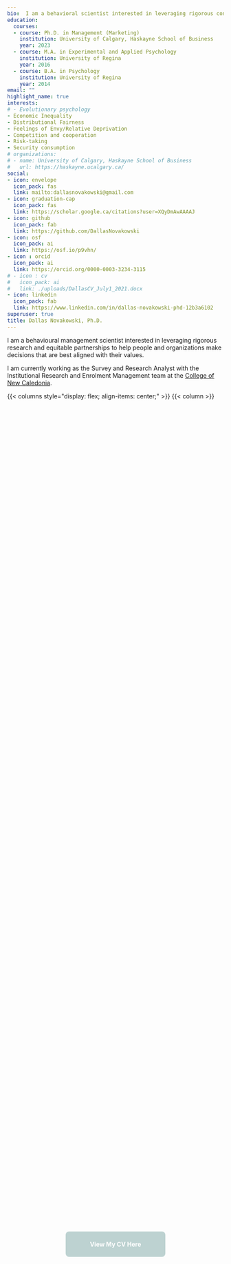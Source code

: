 ```yaml
---
bio:  I am a behavioral scientist interested in leveraging rigorous consumer research and equitable partnerships to help people and organizations make the decisions that are best aligned with their values.
education:
  courses:
  - course: Ph.D. in Management (Marketing)
    institution: University of Calgary, Haskayne School of Business
    year: 2023
  - course: M.A. in Experimental and Applied Psychology
    institution: University of Regina
    year: 2016
  - course: B.A. in Psychology
    institution: University of Regina
    year: 2014
email: ""
highlight_name: true
interests:
# - Evolutionary psychology
- Economic Inequality
- Distributional Fairness
- Feelings of Envy/Relative Deprivation
- Competition and cooperation
- Risk-taking
- Security consumption
# organizations:
# - name: University of Calgary, Haskayne School of Business
#   url: https://haskayne.ucalgary.ca/
social:
- icon: envelope
  icon_pack: fas
  link: mailto:dallasnovakowski@gmail.com
- icon: graduation-cap
  icon_pack: fas
  link: https://scholar.google.ca/citations?user=XQyDmAwAAAAJ
- icon: github
  icon_pack: fab
  link: https://github.com/DallasNovakowski
- icon: osf
  icon_pack: ai
  link: https://osf.io/p9vhn/
- icon : orcid
  icon_pack: ai
  link: https://orcid.org/0000-0003-3234-3115 
# - icon : cv
#   icon_pack: ai
#   link: ./uploads/DallasCV_July1_2021.docx
- icon: linkedin
  icon_pack: fab
  link: https://www.linkedin.com/in/dallas-novakowski-phd-12b3a6102
superuser: true
title: Dallas Novakowski, Ph.D.
---
```


I am a behavioural management scientist interested in leveraging rigorous research and equitable partnerships to help people and organizations make decisions that are best aligned with their values.

I am currently working as the Survey and Research Analyst with the Institutional Research and Enrolment Management team at the [College of New Caledonia](https://cnc.bc.ca/about/pir).


<style>
.cta-button {
  flex: 1;
  display: inline-flex;
  align-items: center;
  justify-content: center;
  color: white !important;
  -webkit-text-fill-color: white !important;
  border-radius: 0.5rem;
  text-decoration: none;
  font-weight: 700;
  min-height: 40px;
  padding: 0.6rem 1rem;
  transition: transform .12s ease, box-shadow .12s ease, background-color .18s ease;
  will-change: transform, box-shadow, background-color;
  border: none;
}

.cta-button.contact  { background-color: #E8C684; }
.cta-button.examples { background-color: #E3B393; }
.cta-button.library  { background-color: #BDD2D1; }
.cta-button.about  { background-color: #C0A7CF; }



.cta-button:hover {
  transform: translateY(-3px);
  box-shadow: 0 6px 18px rgba(0,0,0,0.08);
  cursor: pointer;
}

.cta-button:focus {
  outline: 3px solid rgba(0,0,0,0.08);
  outline-offset: 2px;
}

/* CTA + image container */
.cta-container {
  display: flex;
  flex-wrap: wrap;
  align-items: flex-start;   /* align items to top */
  justify-content: center;
  column-gap: 2rem;
  row-gap: 1rem;
}

.cta-button-wrapper {
  display: flex;
  flex-direction: column;
  align-items: center;       /* button centered always */
  max-width: 220px;
  text-align: center;
  flex: 0 0 auto;
}

@media (min-width: 768px) {
  .cta-button-wrapper .cta-description {
    text-align: left;        /* left align text on larger screens */
  }
}

.cta-description {
  margin-top: 0.5rem;
  font-size: 0.9rem;
  line-height: 1.3;
  color: #333;
  font-style: italic;         /* italicized description */
}

.cta-container img {
  max-height: 375px;
  width: auto;
  height: auto;
  flex: 0 0 auto;
  margin-top: 0;             /* ensure top alignment */
}
</style>


{{< columns style="display: flex; align-items: center;" >}}
{{< column >}}

<div style="display: flex; justify-content: center; align-items: center; height: 100%; ">
  <a href="https://docs.google.com/document/d/1YQyXYNVI-lz6aIExK0KynW5EbJjEGYMyc4U7-Be2G6s/edit?usp=sharing" 
     class="cta-button library" 
     style="max-width: 200px; text-align: center;">
    View My CV Here
  </a>
</div>

{{< /column >}}
{{< column >}}

<div style="display: flex; justify-content: center; align-items: center; height: 100%;">
  <a href="/community-market-research-consulting/"  
     class="cta-button contact" 
     style="max-width: 300px; text-align: center;">
    Visit My Consulting Business, <br> socia-research.ca
  </a>
</div>

{{< /column >}}
{{< /columns >}}



{{< columns >}}
{{< column >}}

## As an academic

I investigate how social, cognitive, and emotional forces intersect to influence judgment and decision-making in consumer and organizational contexts. My current projects examine people's reactions to algorithmic decisions, and effects of inequality on risky behaviour (e.g., gambling, speculative investing, security consumption)

I have taught multiple undergraduate Marketing courses at the University of Calgary and the University of Lethbridge, covering topics such as Services Marketing and Buyer Behaviour.



{{< /column >}}

{{< column >}}

## As a "hands-on" practitioner

I coordinate across internal and external partners to develop meaningful and evidence-based strategies to improve products, services, and organizational functioning. 

In my current role at the College of New Caledonia, I take a key position in handling my school's institutional survey Portfolio. Within my comprehensive duties from client discovery, to data collection, analysis, and report generation, I am experienced in coordinating across campus units (e.g., VPs, frontline staff) for effective study deployment. 


{{< /column >}}
{{< /columns >}}





## In everything I do

I am committed to acting with transparency, fairness, generosity, and integrity. My research and analysis materials are available through [GitHub](https://github.com/DallasNovakowski) and the [Open Science Framework](https://osf.io/p9vhn/).


Contact me at [dallasnovakowski\@gmail.com](mailto:dallasnovakowski@gmail.com)


## Your organization can work with me!

<!-- Hero / Introduction -->
<div style="background-color: #f9f9f9; padding: 1rem; border-radius: 0.5rem; margin: 1rem auto; max-width: 900px;">
  {{< columns center="true" >}}
  {{< column >}}

  <div style="display: flex; justify-content: center; align-items: center;">
    <a href="http://socia-research.ca" target="_blank" rel="noopener noreferrer">
      <img src="/admin/socia_logo.png" alt="Socia Logo" style="max-width: 230px; width: 100%; height: auto; margin: 0.5rem;" />
    </a>
  </div>

  {{< /column >}}
  {{< column >}}
  <p style="font-size: 1rem; margin: 0.5rem; line-height: 1.5; font-style: italic;">
    I also offer research and strategy services to organizations of all sizes and sectors via 
    <a href="http://socia-research.ca" target="_blank" rel="noopener noreferrer">my business, Socia</a>.
  </p>

  {{< /column >}}
  {{< /columns >}}
  
<div style="display:flex; justify-content:center; margin-top: 1.5rem; margin-bottom: 1rem;">
  <a href="mailto:dallasnovakowski@gmail.com" class="cta-button contact">Schedule Your Free Consultation</a>
</div>

<div style="display:flex; justify-content:center; margin:.2rem 0;">
  <a href="/community-market-research-consulting/"  class="cta-button library">Visit socia-research.ca</a>
</div>

</div>


